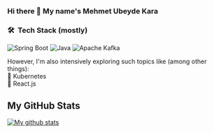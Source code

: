 ### Hi there 👋 My name's Mehmet Ubeyde Kara

### 🛠 &nbsp;Tech Stack (mostly)

![Spring Boot](https://img.shields.io/badge/springboot-%236DB33F.svg?style=for-the-badge&logo=springboot&logoColor=white)
![Java](https://img.shields.io/badge/java-%23ED8B00.svg?style=for-the-badge&logo=coffeescript&logoColor=white)
![Apache Kafka](https://img.shields.io/badge/apache_kafka-211D1E.svg?style=for-the-badge&logo=apachekafka&logoColor=white)

However, I'm also intensively exploring such topics like (among other things): \
🔹 Kubernetes \
🔹 React.js

## My GitHub Stats

<a href="https://github.com/ubeydekara">
 <img src="https://github-readme-stats.vercel.app/api?username=ubeydekara&show_icons=true&theme=transparent" alt="My github stats"/>
</a>
